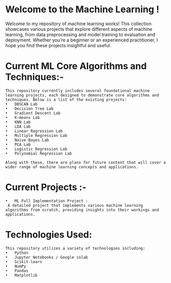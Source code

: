 # Welcome to the Machine Learning !

Welcome to my repository of machine learning works! This collection showcases various projects that explore different aspects of machine learning, from data preprocessing and model training to evaluation and deployment. Whether you’re a beginner or an experienced practitioner, I hope you find these projects insightful and useful.


# Current ML Core Algorithms and Techniques:-
    This repository currently includes several foundational machine learning projects, each designed to demonstrate core algorithms and techniques. Below is a list of the existing projects:
	•	DBSCAN Lab
	•	Decision Tree Lab
	•	Gradient Descent Lab
	•	K-means Lab
	•	KNN Lab
	•	LDA Lab
	•	Linear Regression Lab
	•	Multiple Regression Lab
	•	Naive Bayes Lab
	•	PCA Lab
	•	Logistic Regression Lab
	•	Polynomial Regression Lab
 
    Along with these, there are plans for future content that will cover a wider range of machine learning concepts and applications.
  
# Current Projects :-
	•	ML Full Implementation Project : 
     A detailed project that implements various machine learning algorithms from scratch, providing insights into their workings and applications.
 
 # Technologies Used: 
    This repository utilizes a variety of technologies including:
	•	Python
	•	Jupyter Notebooks / Google colab
	•	Scikit-learn
	•	NumPy
	•	Pandas
	•	Matplotlib
